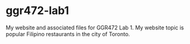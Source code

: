 # ggr472-lab1
 My website and associated files for GGR472 Lab 1. My website topic is popular Filipino restaurants in the city of Toronto.
